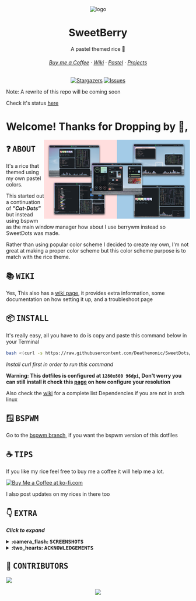 
<div align="center">
    <img src="https://raw.githubusercontent.com/Deathemonic/SweetDots/berry/.github/assets/sweetberry-logo-small.png" alt="logo">
</div>

<h1 align="center">
    SweetBerry
</h1>

<p align="center">A pastel themed rice 🍚</p>

<h6 align="center">
  <a href="https://ko-fi.com/Deathemonic">Buy me a Coffee</a>
  ·
  <a href="https://github.com/Deathemonic/SweetDots/wiki">Wiki</a>
  ·
  <a href="https://github.com/Deathemonic/Pastel">Pastel</a>
  ·
  <a href="https://github.com/Deathemonic/SweetDots/projects">Projects</a>
</h6>

<p align="center">
	<a href="https://github.com/Deathemonic/SweetDots/stargazers">
		<img alt="Stargazers" src="https://img.shields.io/github/stars/deathemonic/SweetDots?style=for-the-badge&logo=starship&color=FFFBDE&logoColor=FFDEDE&labelColor=212529"></a>
	<a href="https://github.com/Deathemonic/SweetDots/issues">
		<img alt="Issues" src="https://img.shields.io/github/issues/deathemonic/cat-dots?style=for-the-badge&logo=gitbook&color=DEFBFF&logoColor=FFDEDE&labelColor=212529"></a>
</p>


Note: A rewrite of this repo will be coming soon

Check it's status [here](https://github.com/Deathemonic/SweetDots/tree/xorg)

# Welcome! Thanks for Dropping by :smiling_face_with_three_hearts:,

<img alt="Rice Preview" align="right" width="400px" src="https://raw.githubusercontent.com/Deathemonic/SweetDots/berry/.github/assets/unixporn.png"/>

## :question: <samp>ABOUT</samp>

It's a rice that themed using my own pastel colors.

This started out a continuation of ***"Cat-Dots"*** but instead using bspwm as the main window manager how about I use berrywm instead so SweetDots was made.

Rather than using popular color scheme I decided to create my own, I'm not great at making a proper color scheme but this color scheme purpose is to match with the rice theme.

## :books: <samp>WIKI</samp>
Yes, This also has a [wiki page](https://github.com/Deathemonic/SweetDots/wiki), it provides extra information, some documentation on how setting it up, and a troubleshoot page

## :package: <samp>INSTALL</samp>
It's really easy, all you have to do is copy and paste this command below in your Terminal
```sh
bash <(curl -s https://raw.githubusercontent.com/Deathemonic/SweetDots/berry/install)
```
_Install curl first in order to run this command_

**Warning: This dotfiles is configured at ``1280x800 96dpi``, Don't worry you can still install it check this [page](https://github.com/Deathemonic/SweetDots/wiki/Documentation#resolution) on how configure your resolution**

Also check the [wiki](https://github.com/Deathemonic/SweetDots/wiki/Documentation) for a complete list Dependencies if you are not in arch linux

## :window: <samp>BSPWM</samp>
Go to the [bspwm branch](https://github.com/Deathemonic/SweetDots/tree/bspwm), if you want the bspwm version of this dotfiles

## :coffee: <samp>TIPS</samp>
If you like my rice feel free to buy me a coffee it will help me a lot.

<a href='https://ko-fi.com/K3K8C2M9Y' target='_blank'><img height='36' style='border:0px;height:36px;' src='https://cdn.ko-fi.com/cdn/kofi1.png?v=3' border='0' alt='Buy Me a Coffee at ko-fi.com' /></a>

I also post updates on my rices in there too

## :point_down: <samp>EXTRA</samp>
_**Click to expand**_
<details>
<summary><b>:camera_flash: <samp>SCREENSHOTS</samp></b></summary>

**`Desktop`**

| Desktop      | Screenshot                                                                                                                 |
| ------------ | -------------------------------------------------------------------------------------------------------------------------- |
| Main         | <img src="https://raw.githubusercontent.com/Deathemonic/SweetDots/berry/.github/assets/gallery/berry/desktop.png" width="400"/>      |
| Tiled        | <img src="https://raw.githubusercontent.com/Deathemonic/SweetDots/berry/.github/assets/gallery/berry/tilled.png" width="400"/>       |
| Titlebar     | <img src="https://raw.githubusercontent.com/Deathemonic/SweetDots/berry/.github/assets/gallery/berry/titlebar.png" width="400"/>     |
| Titlebar-Less| <img src="https://raw.githubusercontent.com/Deathemonic/SweetDots/berry/.github/assets/gallery/berry/titlebar-less.png" width="400"/> |
| Windowed     | <img src="https://raw.githubusercontent.com/Deathemonic/SweetDots/berry/.github/assets/gallery/berry/windowed.png" width="400"/>   |

**`EWW`**
| EWW        | Screenshot                                                                                                                      |
| -----------| ------------------------------------------------------------------------------------------------------------------------------- |
| Dashboard  | ![Dashboard](https://github.com/Deathemonic/SweetDots/blob/berry/.github/assets/gallery/showcase/eww/eww-dashboard.png?raw=true)|
| Calendar   | ![Calendar](https://github.com/Deathemonic/SweetDots/blob/berry/.github/assets/gallery/showcase/eww/eww-calendar.png?raw=true)  |
| Resources  | ![Resources](https://github.com/Deathemonic/SweetDots/blob/berry/.github/assets/gallery/showcase/eww/eww-resources.png?raw=true)|
| Lockscreen | <img src="https://github.com/Deathemonic/SweetDots/blob/berry/.github/assets/gallery/showcase/eww/eww-lock.png?raw=true" width="500"/>     |

**`Polybar`**

| Polybar      | Screenshot                                                                                                                 |
| ------------ | -------------------------------------------------------------------------------------------------------------------------- |
| English      | <img src="https://raw.githubusercontent.com/Deathemonic/SweetDots/berry/.github/assets/gallery/showcase/polybar/polybar-en.png" width="900"/>      |
| Japanese        | <img src="https://raw.githubusercontent.com/Deathemonic/SweetDots/berry/.github/assets/gallery/showcase/polybar/polybar-jp.png" width="900"/>       |
| Scroll     | <img src="https://raw.githubusercontent.com/Deathemonic/SweetDots/berry/.github/assets/gallery/showcase/polybar/polybar-scroll.gif" width="900"/>     |

**`Dunst`**

![Dunst-Notification](https://github.com/Deathemonic/SweetDots/blob/berry/.github/assets/gallery/showcase/dunst/dunst-notfication.png?raw=true)

![Dunst-System](https://github.com/Deathemonic/SweetDots/blob/berry/.github/assets/gallery/showcase/dunst/dusnt-system.png?raw=true)

**`Firefox`**

<img src="https://github.com/Deathemonic/SweetDots/blob/berry/.github/assets/gallery/showcase/firefox.png?raw=true" width="600"/>
	
**`GTK`**

<img src="https://github.com/Deathemonic/SweetDots/blob/berry/.github/assets/gallery/showcase/gtk.png?raw=true" width="600"/>

**`Kitty`**

<img src="https://raw.githubusercontent.com/Deathemonic/SweetDots/berry/.github/assets/gallery/showcase/kitty.png" width="600"/>

**`Spotify`**
	
<img src="https://github.com/Deathemonic/SweetDots/blob/berry/.github/assets/gallery/showcase/spotfiy.png?raw=true" width="600"/>

**`Rofi`**

| Rofi         | Screenshot                                                                                                                 |
| ------------ | -------------------------------------------------------------------------------------------------------------------------- |
| Bluetooth    | <img src="https://github.com/Deathemonic/SweetDots/blob/berry/.github/assets/gallery/showcase/rofi/rofi-bluetooth.png?raw=true" width="400"/>   |
| Confirm     | <img src="https://github.com/Deathemonic/SweetDots/blob/berry/.github/assets/gallery/showcase/rofi/rofi-confirm.png?raw=true" width="400"/>    |
| Launcher        | <img src="https://github.com/Deathemonic/SweetDots/blob/berry/.github/assets/gallery/showcase/rofi/rofi-launcher.png?raw=true" width="400"/>         |
| Network      | <img src="https://github.com/Deathemonic/SweetDots/blob/berry/.github/assets/gallery/showcase/rofi/rofi-netwrok.png?raw=true" width="400"/>     |
| Power | <img src="https://github.com/Deathemonic/SweetDots/blob/berry/.github/assets/gallery/showcase/rofi/rofi-power.png?raw=true" width="400"/> |
| Run    | <img src="https://github.com/Deathemonic/SweetDots/blob/berry/.github/assets/gallery/showcase/rofi/rofi-run.png?raw=true" width="400"/> |
| Screenshot    | <img src="https://github.com/Deathemonic/SweetDots/blob/berry/.github/assets/gallery/showcase/rofi/rofi-screenshot.png?raw=true" width="400"/> |
| Window    | <img src="https://github.com/Deathemonic/SweetDots/blob/berry/.github/assets/gallery/showcase/rofi/rofi-window.png?raw=true" width="400"/> |

 </details>

<details>
<summary><b>:two_hearts: <samp>ACKNOWLEDGEMENTS</samp></b></summary>
  <img src="https://avatars.githubusercontent.com/u/20917538?v=4" width="50"/>

  [**JLErvin**](https://github.com/JLErvin) - For BerryWM
	
  <img src="https://avatars.githubusercontent.com/u/26059688?v=4" width="50"/>

  [**adi1090x**](https://github.com/adi1090x) - For his configs and archcraft

  <img src="https://avatars.githubusercontent.com/u/44412790?v=4" width="50"/>

  [**PrayagS**](https://github.com/PrayagS) - For the spotify with scroll module

  <img src="https://avatars.githubusercontent.com/u/73063680?v=4" width="50"/>

  [**niraj998**](https://github.com/niraj998) - For the music scripts
  
  <img src="https://avatars.githubusercontent.com/u/59060246?v=4" width="50"/>

  [**siduck**](https://github.com/siduck) - For making NvChad a awesome lua written config

  <img src="https://avatars.githubusercontent.com/u/93292023?v=4" width="50"/>

  [**rxyhn**](https://github.com/rxyhn) - For the EWW config and scripts
	
  <img src="https://avatars.githubusercontent.com/u/65369563?v=4" width="50"/>
	
  [**NYRI4**](https://github.com/NYRI4) - For making comfy spicetify theme
	
  <img src="https://avatars.githubusercontent.com/u/35840154?v=4" width="50"/>

  [**andreasgrafen**](https://github.com/andreasgrafen) - Cascade
	
  <img src="https://avatars.githubusercontent.com/u/104138291?v=4" width="50"/>	
	
  [**Jxhan11**](https://github.com/Jxhan11) - Ocean Startpage
	
  <img src="https://styles.redditmedia.com/t5_66cn66/styles/profileIcon_gmw88qiucwr81.jpg?width=256&height=256&crop=256:256,smart&s=64760dab548d0051d7ef0b3ea159d6ea9f0dee4d" width="50"/>
	
  [**kmakise_**](https://www.reddit.com/user/kmakise_/) - For finding a performance bug
	
  <img src="https://avatars.githubusercontent.com/u/93489351?s=200&v=4" width="50"/>
	
  [**catppuccin**](https://github.com/catppuccin) - For the ports

  <img src="https://coolors.co/assets/img/favicon.png" width="50"/>

  [**coolors.co**](https://coolors.co/) - The tool that helps me make Pastel color scheme posible and the creator of coolors also [**Fabrizio Bianchi**](https://fabrizio.io/)
</details>

## :tada: <samp>CONTRIBUTORS</samp>

<a href="https://github.com/Deathemonic/SweetDots/graphs/contributors">
	<img src="https://contrib.rocks/image?repo=Deathemonic/SweetDots"/>
</a>

<p align="center">
	<a href="https://github.com/Deathemonic/SweetDots/blob/berry/LICENSE"><img src="https://img.shields.io/static/v1.svg?style=for-the-badge&label=License&message=MIT&logoColor=ffbebe&colorA=212529&colorB=e7deff"/></a>
</p>
